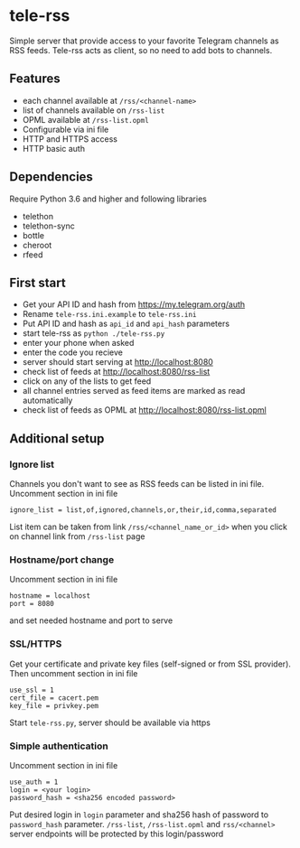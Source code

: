 # tele-rss
 
Simple server that provide access to your favorite 
Telegram channels as RSS feeds. Tele-rss acts as client,
so no need to add bots to channels.


## Features

- each channel available at `/rss/<channel-name>`
- list of channels available on `/rss-list`
- OPML available at `/rss-list.opml`
- Configurable via ini file
- HTTP and HTTPS access
- HTTP basic auth

## Dependencies

Require Python 3.6 and higher and following libraries

- telethon
- telethon-sync
- bottle
- cheroot
- rfeed

## First start

- Get your API ID and hash from 
https://my.telegram.org/auth
- Rename `tele-rss.ini.example` to `tele-rss.ini`
- Put API ID and hash as `api_id` and `api_hash` parameters
- start tele-rss as `python ./tele-rss.py`
- enter your phone when asked
- enter the code you recieve
- server should start serving at [http://localhost:8080](http://localhost:8080)
- check list of feeds at [http://localhost:8080/rss-list](http://localhost:8080/rss-list)
- click on any of the lists to get feed
- all channel entries served as feed items are marked as read automatically
- check list of feeds as OPML at [http://localhost:8080/rss-list.opml](http://localhost:8080/rss-list.opml)


## Additional setup

### Ignore list

Channels you don't want to see as RSS feeds can be listed in ini file.
Uncomment section in ini file

```
ignore_list = list,of,ignored,channels,or,their,id,comma,separated
```

List item can be taken from link `/rss/<channel_name_or_id>` when you click on channel link from `/rss-list` page

### Hostname/port change

Uncomment section in ini file

```
hostname = localhost
port = 8080
```

and set needed hostname and port to serve

### SSL/HTTPS

Get your certificate and private key files (self-signed or from SSL provider). Then
uncomment section in ini file

```
use_ssl = 1
cert_file = cacert.pem
key_file = privkey.pem
```

Start `tele-rss.py`, server should be available via https


### Simple authentication

Uncomment section in ini file

```
use_auth = 1
login = <your login>
password_hash = <sha256 encoded password>
```

Put desired login in `login` parameter and sha256 hash of password to `password_hash` parameter.
`/rss-list`, `/rss-list.opml` and `rss/<channel>` server endpoints will be protected by this login/password

